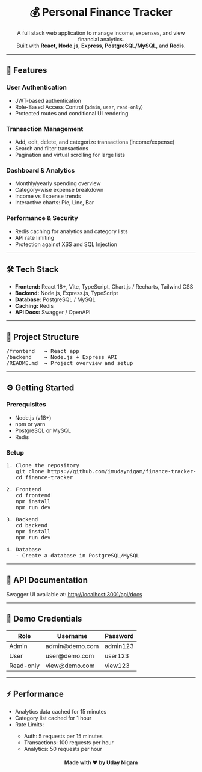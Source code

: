 <h1 align="center">💰 Personal Finance Tracker</h1>

<p align="center">
A full stack web application to manage income, expenses, and view financial analytics.<br>
Built with <strong>React</strong>, <strong>Node.js</strong>, <strong>Express</strong>, <strong>PostgreSQL/MySQL</strong>, and <strong>Redis</strong>.
</p>

<hr>

<h2>🚀 Features</h2>

<h3>User Authentication</h3>
<ul>
  <li>JWT-based authentication</li>
  <li>Role-Based Access Control (<code>admin</code>, <code>user</code>, <code>read-only</code>)</li>
  <li>Protected routes and conditional UI rendering</li>
</ul>

<h3>Transaction Management</h3>
<ul>
  <li>Add, edit, delete, and categorize transactions (income/expense)</li>
  <li>Search and filter transactions</li>
  <li>Pagination and virtual scrolling for large lists</li>
</ul>

<h3>Dashboard & Analytics</h3>
<ul>
  <li>Monthly/yearly spending overview</li>
  <li>Category-wise expense breakdown</li>
  <li>Income vs Expense trends</li>
  <li>Interactive charts: Pie, Line, Bar</li>
</ul>

<h3>Performance & Security</h3>
<ul>
  <li>Redis caching for analytics and category lists</li>
  <li>API rate limiting</li>
  <li>Protection against XSS and SQL Injection</li>
</ul>

<hr>

<h2>🛠️ Tech Stack</h2>
<ul>
  <li><strong>Frontend:</strong> React 18+, Vite, TypeScript, Chart.js / Recharts, Tailwind CSS</li>
  <li><strong>Backend:</strong> Node.js, Express.js, TypeScript</li>
  <li><strong>Database:</strong> PostgreSQL / MySQL</li>
  <li><strong>Caching:</strong> Redis</li>
  <li><strong>API Docs:</strong> Swagger / OpenAPI</li>
</ul>

<hr>

<h2>📁 Project Structure</h2>

<pre>
/frontend   → React app  
/backend    → Node.js + Express API  
/README.md  → Project overview and setup  
</pre>

<hr>

<h2>⚙️ Getting Started</h2>

<h3>Prerequisites</h3>
<ul>
  <li>Node.js (v18+)</li>
  <li>npm or yarn</li>
  <li>PostgreSQL or MySQL</li>
  <li>Redis</li>
</ul>

<h3>Setup</h3>

<pre>
1. Clone the repository
   git clone https://github.com/imudaynigam/finance-tracker-techbridge.git
   cd finance-tracker

2. Frontend
   cd frontend
   npm install
   npm run dev

3. Backend
   cd backend
   npm install
   npm run dev

4. Database
   - Create a database in PostgreSQL/MySQL
</pre>

<hr>

<h2>📘 API Documentation</h2>
<p>Swagger UI available at: <a href="http://localhost:5000/api/docs">http://localhost:3001/api/docs</a></p>

<hr>

<h2>🔐 Demo Credentials</h2>

<table>
  <thead>
    <tr>
      <th>Role</th>
      <th>Username</th>
      <th>Password</th>
    </tr>
  </thead>
  <tbody>
    <tr>
      <td>Admin</td>
      <td>admin@demo.com</td>
      <td>admin123</td>
    </tr>
    <tr>
      <td>User</td>
      <td>user@demo.com</td>
      <td>user123</td>
    </tr>
    <tr>
      <td>Read-only</td>
      <td>view@demo.com</td>
      <td>view123</td>
    </tr>
  </tbody>
</table>

<hr>

<h2>⚡ Performance</h2>
<ul>
  <li>Analytics data cached for 15 minutes</li>
  <li>Category list cached for 1 hour</li>
  <li>Rate Limits:</li>
  <ul>
    <li>Auth: 5 requests per 15 minutes</li>
    <li>Transactions: 100 requests per hour</li>
    <li>Analytics: 50 requests per hour</li>
  </ul>
</ul>


<h4 align="center">Made with ❤️ by Uday Nigam</h4>
